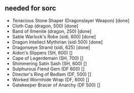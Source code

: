 ## needed for sorc

+ Tenacious Stone Shaper (Dragonslayer Weapon) [done]
+ Cloth Cap (dragon, 500)                      [done]
+ Band of Ilmenite (dragon, 250)               [done]
+ Sable Warlock's Robe (sidi, 600)             [done]
+ Dragon Intellect Mythirian (sidi 500)        [done]
+ Dragonseye Strand (sidi, 625)                [done]
+ Aidon's Slippers (SH, 600)                   []
+ Cape of Legerdemain (SH, 700)                []
+ Shimmering Satin Sash (SH, 600)              []
+ Sulphurous Fiend Gem (DF 600)                []
+ Director's Ring of Bedlam (DF, 500)          []
+ Worked Wormhide Wrap (DF, 600)               []
+ Gatekeeper Bracer of Anarchy (DF 500)        []
